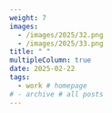 ```yaml
---
weight: 7
images:
  - /images/2025/32.png
  - /images/2025/33.png
title: " "
multipleColumn: true
date: 2025-02-22
tags:
  - work # homepage
# - archive # all posts
---
```

